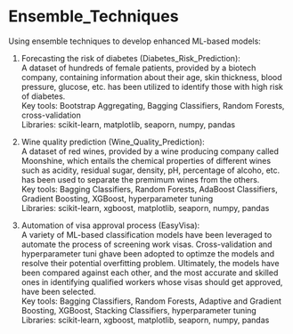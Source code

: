 # Ensemble_Techniques
Using ensemble techniques to develop enhanced ML-based models:

1) Forecasting the risk of diabetes (Diabetes_Risk_Prediction): <br>
A dataset of hundreds of female patients, provided by a biotech company, containing information about their age, skin thickness,
blood pressure, glucose, etc. has been utilized to identify those with high risk of diabetes. <br>
Key tools: Bootstrap Aggregating, Bagging Classifiers, Random Forests, cross-validation <br>
Libraries: scikit-learn, matplotlib, seaporn, numpy, pandas

2) Wine quality prediction (Wine_Quality_Prediction): <br>
A dataset of red wines, provided by a wine producing company called Moonshine, which entails the chemical properties of different 
wines such as acidity, residual sugar, density, pH, percentage of alcoho, etc. has been used to separate the premimum wines from the
others. <br>
Key tools: Bagging Classifiers, Random Forests, AdaBoost Classifiers, Gradient Boosting, XGBoost, hyperparameter tuning <br>
Libraries: scikit-learn, xgboost, matplotlib, seaporn, numpy, pandas

2) Automation of visa approval process (EasyVisa): <br>
A variety of ML-based classification models have been leveraged to automate the process of screening work visas. Cross-validation and
hyperparameter tuni ghave been adopted to optimze the models and resolve their potential overfitting problem. Ultimately, the models
have been compared against each other, and the most accurate and skilled ones in identifying qualified workers whose visas should get
approved, have been selected. <br>
Key tools: Bagging Classifiers, Random Forests, Adaptive and Gradient Boosting, XGBoost, Stacking Classifiers, hyperparameter tuning <br>
Libraries: scikit-learn, xgboost, matplotlib, seaporn, numpy, pandas

